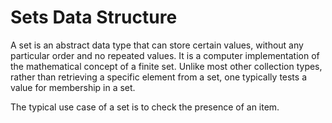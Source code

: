 # Sets Data Structure

A set is an abstract data type that can store certain values, without any particular order and no repeated values. It is a computer implementation of the mathematical concept of a finite set. Unlike most other collection types, rather than retrieving a specific element from a set, one typically tests a value for membership in a set.

The typical use case of a set is to check the presence of an item.